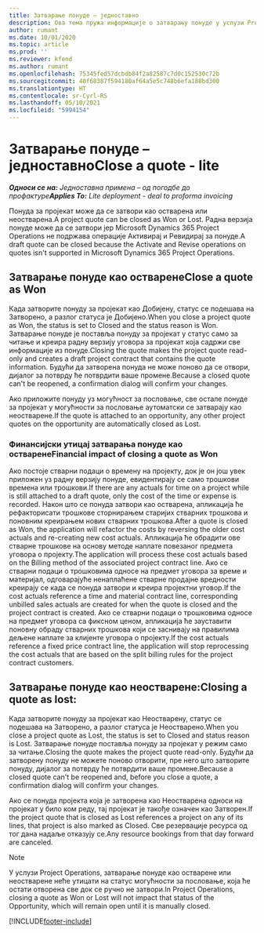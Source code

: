 ```yaml
---
title: Затварање понуде – једноставно
description: Ова тема пружа информације о затварању понуде у услузи Project Operations.
author: rumant
ms.date: 10/01/2020
ms.topic: article
ms.prod: ''
ms.reviewer: kfend
ms.author: rumant
ms.openlocfilehash: 75345fed57dcbdb84f2a82587c7d0c152530c72b
ms.sourcegitcommit: 40f68387f594180af64a5e5c748b6efa188bd300
ms.translationtype: HT
ms.contentlocale: sr-Cyrl-RS
ms.lasthandoff: 05/10/2021
ms.locfileid: "5994154"
---
```

# <a name="close-a-quote---lite"></a><span data-ttu-id="238d9-103">Затварање понуде – једноставно</span><span class="sxs-lookup"><span data-stu-id="238d9-103">Close a quote - lite</span></span>

<span data-ttu-id="238d9-104">_**Односи се на:** Једноставна примена – од погодбе до профактуре_</span><span class="sxs-lookup"><span data-stu-id="238d9-104">_**Applies To:** Lite deployment - deal to proforma invoicing_</span></span>

<span data-ttu-id="238d9-105">Понуда за пројекат може да се затвори као остварена или неостварена.</span><span class="sxs-lookup"><span data-stu-id="238d9-105">A project quote can be closed as Won or Lost.</span></span> <span data-ttu-id="238d9-106">Радна верзија понуде може да се затвори јер Microsoft Dynamics 365 Project Operations не подржава операције Активирај и Ревидирај за понуде.</span><span class="sxs-lookup"><span data-stu-id="238d9-106">A draft quote can be closed because the Activate and Revise operations on quotes isn't supported in Microsoft Dynamics 365 Project Operations.</span></span>

## <a name="close-a-quote-as-won"></a><span data-ttu-id="238d9-107">Затварање понуде као остварене</span><span class="sxs-lookup"><span data-stu-id="238d9-107">Close a quote as Won</span></span>

<span data-ttu-id="238d9-108">Када затворите понуду за пројекат као Добијену, статус се подешава на Затворено, а разлог статуса је Добијено.</span><span class="sxs-lookup"><span data-stu-id="238d9-108">When you close a project quote as Won, the status is set to Closed and the status reason is Won.</span></span> <span data-ttu-id="238d9-109">Затварање понуде је поставља понуду за пројекат у статус само за читање и креира радну верзију уговора за пројекат која садржи све информације из понуде.</span><span class="sxs-lookup"><span data-stu-id="238d9-109">Closing the quote makes the project quote read-only and creates a draft project contract that contains the quote information.</span></span> <span data-ttu-id="238d9-110">Будући да затворена понуда не може поново да се отвори, дијалог за потврду ће потврдити ваше промене.</span><span class="sxs-lookup"><span data-stu-id="238d9-110">Because a closed quote can't be reopened, a confirmation dialog will confirm your changes.</span></span>

<span data-ttu-id="238d9-111">Ако приложите понуду уз могућност за пословање, све остале понуде за пројекат у могућности за пословање аутоматски се затварају као неостварене.</span><span class="sxs-lookup"><span data-stu-id="238d9-111">If the quote is attached to an opportunity, any other project quotes on the opportunity are automatically closed as Lost.</span></span>

### <a name="financial-impact-of-closing-a-quote-as-won"></a><span data-ttu-id="238d9-112">Финансијски утицај затварања понуде као остварене</span><span class="sxs-lookup"><span data-stu-id="238d9-112">Financial impact of closing a quote as Won</span></span>

<span data-ttu-id="238d9-113">Ако постоје стварни подаци о времену на пројекту, док је он још увек приложен уз радну верзију понуде, евидентирају се само трошкови времена или трошкови.</span><span class="sxs-lookup"><span data-stu-id="238d9-113">If there are any actuals for time on a project while is still attached to a draft quote, only the cost of the time or expense is recorded.</span></span> <span data-ttu-id="238d9-114">Након што се понуда затвори као остварена, апликација ће рефакторисати трошкове сторнирањем старијих стварних трошкова и поновним креирањем нових стварних трошкова.</span><span class="sxs-lookup"><span data-stu-id="238d9-114">After a quote is closed as Won, the application will refactor the costs by reversing the older cost actuals and re-creating new cost actuals.</span></span> <span data-ttu-id="238d9-115">Апликација ће обрадити ове стварне трошкове на основу методе наплате повезаног предмета уговора о пројекту.</span><span class="sxs-lookup"><span data-stu-id="238d9-115">The application will process these cost actuals based on the Billing method of the associated project contract line.</span></span> <span data-ttu-id="238d9-116">Ако се стварни подаци о трошковима односе на предмет уговора за време и материјал, одговарајуће ненаплаћене стварне продајне вредности креирају се када се понуда затвори и креира пројектни уговор.</span><span class="sxs-lookup"><span data-stu-id="238d9-116">If the cost actuals reference a time and material contract line, corresponding unbilled sales actuals are created for when the quote is closed and the project contract is created.</span></span> <span data-ttu-id="238d9-117">Ако се стварни подаци о трошковима односе на предмет уговора са фиксном ценом, апликација ће зауставити поновну обраду стварних трошкова који се заснивају на правилима дељене наплате за клијенте уговора о пројекту.</span><span class="sxs-lookup"><span data-stu-id="238d9-117">If the cost actuals reference a fixed price contract line, the application will stop reprocessing the cost actuals that are based on the split billing rules for the project contract customers.</span></span>

## <a name="closing-a-quote-as-lost"></a><span data-ttu-id="238d9-118">Затварање понуде као неостварене:</span><span class="sxs-lookup"><span data-stu-id="238d9-118">Closing a quote as lost:</span></span>

<span data-ttu-id="238d9-119">Када затворите понуду за пројекат као Неостварену, статус се подешава на Затворено, а разлог статуса је Неостварено.</span><span class="sxs-lookup"><span data-stu-id="238d9-119">When you close a project quote as Lost, the status is set to Closed and status reason is Lost.</span></span> <span data-ttu-id="238d9-120">Затварање понуде поставља понуду за пројекат у режим само за читање.</span><span class="sxs-lookup"><span data-stu-id="238d9-120">Closing the quote makes the project quote read-only.</span></span> <span data-ttu-id="238d9-121">Будући да затворену понуду не можете поново отворити, пре него што затворите понуду, дијалог за потврду ће потврдити ваше промене.</span><span class="sxs-lookup"><span data-stu-id="238d9-121">Because a closed quote can't be reopened and, before you close a quote, a confirmation dialog will confirm your changes.</span></span>

<span data-ttu-id="238d9-122">Ако се понуда пројекта која је затворена као Неостварена односи на пројекат у било ком реду, тај пројекат је такође означен као Затворен.</span><span class="sxs-lookup"><span data-stu-id="238d9-122">If the project quote that is closed as Lost references a project on any of its lines, that project is also marked as Closed.</span></span> <span data-ttu-id="238d9-123">Све резервације ресурса од тог дана надаље отказују се.</span><span class="sxs-lookup"><span data-stu-id="238d9-123">Any resource bookings from that day forward are canceled.</span></span>

> [!NOTE]
> <span data-ttu-id="238d9-124">У услузи Project Operations, затварање понуде као остварене или неостварене неће утицати на статус могућности за пословање, која ће остати отворена све док се ручно не затвори.</span><span class="sxs-lookup"><span data-stu-id="238d9-124">In Project Operations, closing a quote as Won or Lost will not impact that status of the Opportunity, which will remain open until it is manually closed.</span></span>


[!INCLUDE[footer-include](../../includes/footer-banner.md)]